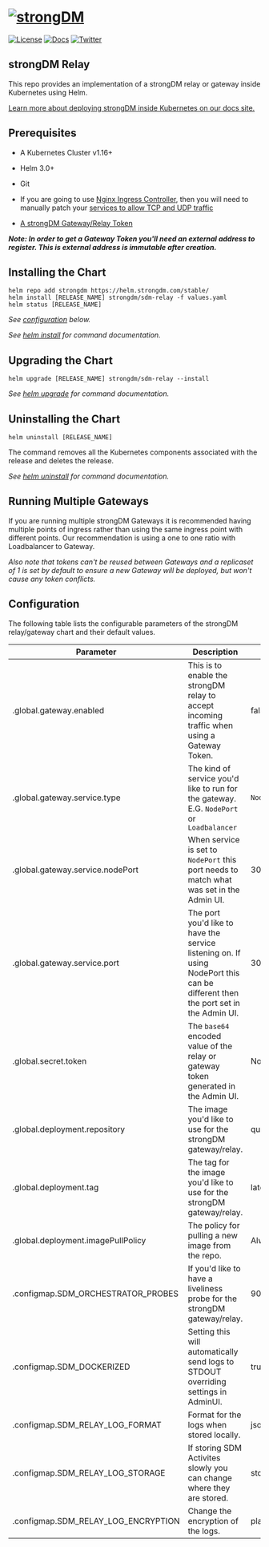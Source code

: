 ﻿# [![strongDM](https://assets-global.website-files.com/5ecfe3add0194393eabdf182/5ecfebb04752d36bdbe9bdbf_dark.svg)](https://strongdm.com)

[![License](https://img.shields.io/badge/License-Apache_2.0-blue.svg)](https://opensource.org/licenses/Apache-2.0)
[![Docs](https://img.shields.io/badge/docs-current-brightgreen.svg)](https://strongdm.com/docs)
[![Twitter](https://img.shields.io/twitter/follow/strongdm.svg?style=social)](https://twitter.com/intent/follow?screen_name=strongdm)

## strongDM Relay

This repo provides an implementation of a strongDM relay or gateway inside Kubernetes using Helm.

[Learn more about deploying strongDM inside Kubernetes on our docs site.](https://www.strongdm.com/docs/installation/install-your-gateway/kubernetes-gateways)

## Prerequisites

* A Kubernetes Cluster v1.16+

* Helm 3.0+

* Git

* If you are going to use [Nginx Ingress Controller](https://kubernetes.github.io/ingress-nginx/), then you will need to manually patch your [services to allow TCP and UDP traffic](https://kubernetes.github.io/ingress-nginx/user-guide/exposing-tcp-udp-services/)

* [A strongDM Gateway/Relay Token](https://www.strongdm.com/docs/admin-ui-guide/network/gateways)

_**Note: In order to get a Gateway Token you'll need an external address to register. This is external address is immutable after creation.**_

## Installing the Chart

```shell
helm repo add strongdm https://helm.strongdm.com/stable/
helm install [RELEASE_NAME] strongdm/sdm-relay -f values.yaml
helm status [RELEASE_NAME]
```

_See [configuration](#configuration) below._

_See [helm install](https://helm.sh/docs/helm/helm_install/) for command documentation._

## Upgrading the Chart

```shell
helm upgrade [RELEASE_NAME] strongdm/sdm-relay --install
```

_See [helm upgrade](https://helm.sh/docs/helm/helm_upgrade/) for command documentation._

## Uninstalling the Chart

```shell
helm uninstall [RELEASE_NAME]
```

The command removes all the Kubernetes components associated with the release and deletes the release.

_See [helm uninstall](https://helm.sh/docs/helm/helm_uninstall/) for command documentation._

## Running Multiple Gateways

If you are running multiple strongDM Gateways it is recommended having multiple points of ingress rather than using the same ingress point with different points. Our recommendation is using a one to one ratio with Loadbalancer to Gateway.

_Also note that tokens can't be reused between Gateways and a replicaset of 1 is set by default to ensure a new Gateway will be deployed, but won't cause any token conflicts._

## Configuration

The following table lists the configurable parameters of the strongDM relay/gateway chart and their default values.

| Parameter | Description | Default | Required |
| --- | --- | --- | --- |
| .global.gateway.enabled | This is to enable the strongDM relay to accept incoming traffic when using a Gateway Token. | false | &#9744; |
| .global.gateway.service.type | The kind of service you'd like to run for the gateway. E.G. `NodePort` or `Loadbalancer` | `NodePort` | &#9745; |
| .global.gateway.service.nodePort | When service is set to `NodePort` this port needs to match what was set in the Admin UI. | 30001 | &#9744; |
| .global.gateway.service.port | The port you'd like to have the service listening on. If using NodePort this can be different then the port set in the Admin UI. | 30001 | &#9745; |
| .global.secret.token | The `base64` encoded value of the relay or gateway token generated in the Admin UI. | None | &#9745; |
| .global.deployment.repository | The image you'd like to use for the strongDM gateway/relay. | quay.io/sdmrepo/relay | &#9745; |
| .global.deployment.tag | The tag for the image you'd like to use for the strongDM gateway/relay. | latest | &#9745; |
| .global.deployment.imagePullPolicy | The policy for pulling a new image from the repo. | Always | &#9745; |
| .configmap.SDM_ORCHESTRATOR_PROBES | If you'd like to have a liveliness probe for the strongDM gateway/relay. | 9090 | &#9744; |
| .configmap.SDM_DOCKERIZED | Setting this will automatically send logs to STDOUT overriding settings in AdminUI. | true | &#9744; |
| .configmap.SDM_RELAY_LOG_FORMAT | Format for the logs when stored locally. | json | &#9744; |
| .configmap.SDM_RELAY_LOG_STORAGE | If storing SDM Activites slowly you can change where they are stored. | stdout | &#9744; |
| .configmap.SDM_RELAY_LOG_ENCRYPTION | Change the encryption of the logs. | plaintext | &#9744; |
